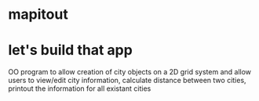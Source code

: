 # mapitout
# let's build that app

OO program to allow creation of city objects on a 2D grid system and allow users to view/edit city information, calculate distance between two cities, printout the information for all existant cities
